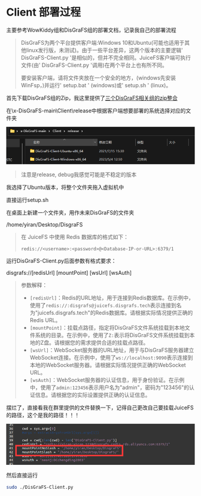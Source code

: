# Client 部署过程

主要参考WowKiddy组和DisGraFS组的部署文档，记录我自己的部署流程

> DisGraFS为两个平台提供客户端:Windows 10和Ubuntu(可能也适用于其他linux发行版，未测试)。由于一些平台差异，这两个版本的主要逻辑' DisGraFS-Client.py '是相似的，但并不完全相同。JuiceFS客户端可执行文件(由' DisGraFS-Client.py '调用)在两个平台上也有所不同。
>
> 要安装客户端，请将文件夹放在一个安全的地方，(windows先安装WinFsp，)并运行' setup.bat ' (windows)或' setup.sh ' (linux)。

首先下载DisGraFS组的Zip，我这里提供了[三个DisGraFS相关组的zip整合](https://rec.ustc.edu.cn/share/a07bfd30-f314-11ed-b7cc-cb99922f14e0)

在\x-DisGraFS-main\Client\release中根据客户端想要部署的系统选择对应的文件夹

![image-20230515193819302](./%E5%AE%A2%E6%88%B7%E7%AB%AF%E9%83%A8%E7%BD%B2_cwz.assets/image-20230515193819302.png)

> 注意是release, debug我感觉可能是不稳定的版本

我选择了Ubuntu版本，将整个文件夹拖入虚拟机中

直接运行setup.sh

在桌面上新建一个文件夹，用作未来DisGraFS的文件夹

/home/yiran/Desktop/DisgraFS

> 在 JuiceFS 中使用 Redis 数据库的格式如下：
>
> ```text
> redis://<username>:<password>@<Database-IP-or-URL>:6379/1
> ```

运行DisGraFS-Client.py后面参数有格式要求：

disgrafs://[redisUrl] [mountPoint] [wsUrl] [wsAuth]

> 参数解释：
>
> - `[redisUrl]`：Redis的URL地址，用于连接到Redis数据库。在示例中，使用了`redis://:disgrafs@juicefs.disgrafs.tech`表示连接到名为"juicefs.disgrafs.tech"的Redis数据库。请根据实际情况提供正确的Redis URL。
> - `[mountPoint]`：挂载点路径，指定将DisGraFS文件系统挂载到本地文件系统的目录。在示例中，使用了`Z:`表示将DisGraFS文件系统挂载到本地的Z盘。请根据您的需求提供合适的挂载点路径。
> - `[wsUrl]`：WebSocket服务器的URL地址，用于与DisGraFS服务器建立WebSocket连接。在示例中，使用了`ws://localhost:9090`表示连接到本地的WebSocket服务器。请根据实际情况提供正确的WebSocket URL。
> - `[wsAuth]`：WebSocket服务器的认证信息，用于身份验证。在示例中，使用了`admin:123456`表示用户名为"admin"，密码为"123456"的认证信息。请根据您的实际设置提供正确的认证信息。

摆烂了，直接看我在群里提供的文件替换一下，记得自己更改自己要挂载JuiceFS的路径，这个是我的路径！！！

![image-20230516144358116](./%E5%AE%A2%E6%88%B7%E7%AB%AF%E9%83%A8%E7%BD%B2_cwz.assets/image-20230516144358116.png)

然后直接运行

```bash
sudo ./DisGraFS-Client.py
```


